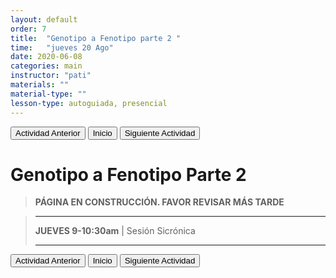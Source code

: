 ```yaml
---
layout: default
order: 7
title:  "Genotipo a Fenotipo parte 2 "
time:   "jueves 20 Ago"
date: 2020-06-08
categories: main
instructor: "pati"
materials: ""
material-type: ""
lesson-type: autoguiada, presencial
---
```

<a href="https://pesalerno.github.io/genetica-ago-2020/main/2020/08/01/6_geno-feno-1.html"><button>Actividad Anterior</button></a>		<a href="https://pesalerno.github.io/genetica-ago-2020/"><button>Inicio</button></a>    <a href="https://pesalerno.github.io/genetica-ago-2020/main/2020/08/01/8_alineamiento.html"><button>Siguiente Actividad</button></a>

# Genotipo a Fenotipo Parte 2

>**PÁGINA EN CONSTRUCCIÓN. FAVOR REVISAR MÁS TARDE**


> -------------------
> 
> **JUEVES 9-10:30am** | Sesión Sicrónica
> 
> ------------------------
 

<a href="https://pesalerno.github.io/genetica-ago-2020/main/2020/08/01/6_geno-feno-1.html"><button>Actividad Anterior</button></a>		<a href="https://pesalerno.github.io/genetica-ago-2020/"><button>Inicio</button></a>    <a href="https://pesalerno.github.io/genetica-ago-2020/main/2020/08/01/8_alineamiento.html"><button>Siguiente Actividad</button></a>

